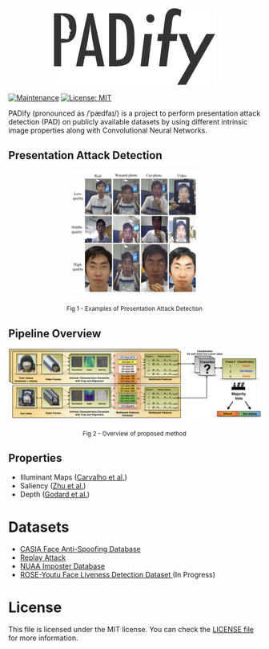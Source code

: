 <p align="center"><img src="spoopy/docs/figs/logo.png"></p>


[![Maintenance](https://img.shields.io/badge/Maintained%3F-yes-green.svg)](https://GitHub.com/bresan/spoopy/graphs/commit-activity)  [![License: MIT](https://img.shields.io/badge/License-MIT-yellow.svg)](https://opensource.org/licenses/MIT)

PADify (pronounced as /ˈpædfaɪ/) is a project to perform presentation attack detection (PAD) on publicly available datasets by using different intrinsic image properties along with Convolutional Neural Networks.

## Presentation Attack Detection
<p align="center"><img width="50%"src="spoopy/docs/figs/examples.png"></p>
  <p align="center">
<sub>Fig 1 - Examples of Presentation Attack Detection</sub>



## Pipeline Overview
<p align="center"><img src="spoopy/docs/figs/pipeline.png"></p>
  <p align="center">
<sub>Fig 2 - Overview of proposed method</sub>


## Properties

- Illuminant Maps ([Carvalho et al.](https://ieeexplore.ieee.org/document/6522874/))
- Saliency ([Zhu et al.](https://ieeexplore.ieee.org/document/6909756))
- Depth ([Godard et al.](https://arxiv.org/abs/1609.03677))

# Datasets

- [CASIA Face Anti-Spoofing Database](http://www.cbsr.ia.ac.cn/english/Databases.asp)
- [Replay Attack](https://www.idiap.ch/dataset/replayattack)
- [NUAA Imposter Database](http://parnec.nuaa.edu.cn/xtan/data/nuaaimposterdb.html)
- [ROSE-Youtu Face Liveness Detection Dataset
](http://rose1.ntu.edu.sg/datasets/faceLivenessDetection.asp) (In Progress)

# License

This file is licensed under the MIT license. You can check the [LICENSE file](https://github.com/bresan/PADify/LICENSE) for more information.